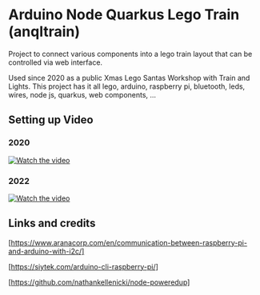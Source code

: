 # Arduino Node Quarkus Lego Train (anqltrain)

Project to connect various components into a lego train layout that can be controlled via web interface.

Used since 2020 as a public Xmas Lego Santas Workshop with Train and Lights. This project has it all lego, arduino, 
raspberry pi, bluetooth, leds, wires, node js, quarkus, web components, ...

## Setting up Video 

### 2020

[![Watch the video](https://img.youtube.com/vi/FY5u5JM94pQ/maxresdefault.jpg)](https://www.youtube.com/watch?v=FY5u5JM94pQ)

### 2022

[![Watch the video](https://img.youtube.com/vi/_tesSt7-NaM/maxresdefault.jpg)](https://youtu.be/_tesSt7-NaM)

## Links and credits

[https://www.aranacorp.com/en/communication-between-raspberry-pi-and-arduino-with-i2c/]

[https://siytek.com/arduino-cli-raspberry-pi/]

[https://github.com/nathankellenicki/node-poweredup]

